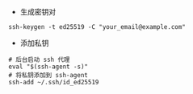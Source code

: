 - 生成密钥对
```shell
ssh-keygen -t ed25519 -C "your_email@example.com"
```

- 添加私钥
```shell
# 后台启动 ssh 代理
eval "$(ssh-agent -s)"
# 将私钥添加到 ssh-agent
ssh-add ~/.ssh/id_ed25519
```

